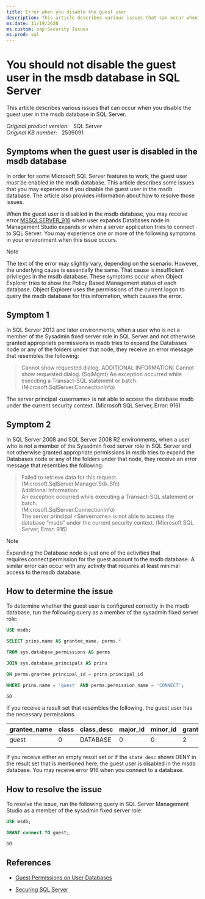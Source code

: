 ```yaml
---
title: Error when you disable the guest user
description: This article describes various issues that can occur when you disable the guest user in the msdb database in SQL Server.
ms.date: 11/19/2020
ms.custom: sap:Security Issues
ms.prod: sql
---
```

# You should not disable the guest user in the msdb database in SQL Server

This article describes various issues that can occur when you disable the guest user in the msdb database in SQL Server.

_Original product version:_ &nbsp; SQL Server  
_Original KB number:_ &nbsp; 2539091

## Symptoms when the guest user is disabled in the msdb database

In order for some Microsoft SQL Server features to work, the guest user *must* be enabled in the msdb database. This article describes some issues that you may experience if you disable the guest user in the msdb database. The article also provides information about how to resolve those issues.

When the guest user is disabled in the msdb database, you may receive error [MSSQLSERVER_916](/sql/relational-databases/errors-events/mssqlserver-916-database-engine-error) when user expands Databases node in Management Studio expands or when a server application tries to connect to SQL Server. You may experience one or more of the following symptoms in your environment when this issue occurs.

> [!NOTE]
> The text of the error may slightly vary, depending on the scenario. However, the underlying cause is essentially the same. That cause is insufficient privileges in the msdb database. These symptoms occur when Object Explorer tries to show the Policy Based Management status of each database. Object Explorer uses the permissions of the current logon to query the msdb database for this information, which causes the error.

## Symptom 1

In SQL Server 2012 and later environments, when a user who is not a member of the Sysadmin fixed server role in SQL Server and not otherwise granted appropriate permissions in msdb tries to expand the Databases node or any of the folders under that node, they receive an error message that resembles the following:

> Cannot show requested dialog.
ADDITIONAL INFORMATION:
Cannot show requested dialog. (SqlMgmt)
An exception occurred while executing a Transact-SQL statement or batch. (Microsoft.SqlServer.ConnectionInfo)

The server principal \<username> is not able to access the database msdb under the current security context. (Microsoft SQL Server, Error: 916)

## Symptom 2

In SQL Server 2008 and SQL Server 2008 R2 environments, when a user who is not a member of the Sysadmin fixed server role in SQL Server and not otherwise granted appropriate permissions in msdb tries to expand the Databases node or any of the folders under that node, they receive an error message that resembles the following:

> Failed to retrieve data for this request. (Microsoft.SqlServer.Manager.Sdk.Sfc)  
Additional Information:  
An exception occurred while executing a Transact-SQL statement or batch.  
(Microsoft.SqlServer.ConnectionInfo)  
The server principal \<Servername> is not able to access the database “msdb” under the current security context. (Microsoft SQL Server, Error: 916)

> [!NOTE]
> Expanding the Database node is just one of the activities that requires connect permission for the guest account to the msdb database. A similar error can occur with any activity that requires at least minimal access to the msdb database.

## How to determine the issue

To determine whether the guest user is configured correctly in the msdb database, run the following query as a member of the sysadmin fixed server role:

```sql
USE msdb;

SELECT prins.name AS grantee_name, perms.*

FROM sys.database_permissions AS perms

JOIN sys.database_principals AS prins

ON perms.grantee_principal_id = prins.principal_id

WHERE prins.name = 'guest' AND perms.permission_name = 'CONNECT';

GO
```

If you receive a result set that resembles the following, the guest user has the necessary permissions.

|grantee_name|class|class_desc|major_id|minor_id|grantee_principal_id|grantor_principal_id|type|permission_name|state|state_desc|
|---|---|---|---|---|---|---|---|---|---|---|
|guest|0|DATABASE|0|0|2|1|CO|CONNECT|G|GRANT|
||||||||||||

If you receive either an empty result set or if the `state_desc` shows DENY in the result set that is mentioned here, the guest user is disabled in the msdb database. You may receive error 916 when you connect to a database.

## How to resolve the issue

To resolve the issue, run the following query in SQL Server Management Studio as a member of the sysadmin fixed server role:

```sql
USE msdb;

GRANT connect TO guest;

GO
```

## References

- [Guest Permissions on User Databases](/sql/relational-databases/policy-based-management/guest-permissions-on-user-databases)

- [Securing SQL Server](/sql/relational-databases/security/securing-sql-server)

